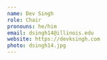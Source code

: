 ```yaml
---
name: Dev Singh
role: Chair
pronouns: he/him
email: dsingh14@illinois.edu
website: https://devksingh.com
photo: dsingh14.jpg
---
```

